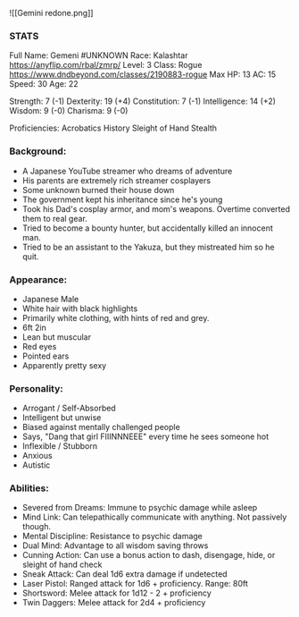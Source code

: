 ![[Gemini redone.png]]
### STATS
Full Name: Gemeni #UNKNOWN
Race: Kalashtar
	https://anyflip.com/rbal/zmrp/
Level: 3
Class: Rogue
	https://www.dndbeyond.com/classes/2190883-rogue
Max HP: 13
AC: 15
Speed: 30 
Age: 22

Strength: 7 (-1)
Dexterity: 19 (+4)
Constitution: 7 (-1)
Intelligence: 14 (+2)
Wisdom: 9 (-0)
Charisma: 9 (-0)

Proficiencies:
	Acrobatics
	History
	Sleight of Hand
	Stealth

### Background:
- A Japanese YouTube streamer who dreams of adventure
- His parents are extremely rich streamer cosplayers
- Some unknown burned their house down
- The government kept his inheritance since he's young
- Took his Dad's cosplay armor, and mom's weapons. Overtime converted them to real gear.
- Tried to become a bounty hunter, but accidentally killed an innocent man.
- Tried to be an assistant to the Yakuza, but they mistreated him so he quit. 

### Appearance:
- Japanese Male
- White hair with black highlights
- Primarily white clothing, with hints of red and grey. 
- 6ft 2in
- Lean but muscular
- Red eyes
- Pointed ears
- Apparently pretty sexy

### Personality:
- Arrogant / Self-Absorbed 
- Intelligent but unwise
- Biased against mentally challenged people
- Says, "Dang that girl FIIINNNEEE" every time he sees someone hot
- Inflexible / Stubborn
- Anxious
- Autistic

### Abilities:
- Severed from Dreams: Immune to psychic damage while asleep
- Mind Link: Can telepathically communicate with anything. Not passively though.
- Mental Discipline: Resistance to psychic damage
- Dual Mind: Advantage to all wisdom saving throws
- Cunning Action: Can use a bonus action to dash, disengage, hide, or sleight of hand check
- Sneak Attack: Can deal 1d6 extra damage if undetected
- Laser Pistol: Ranged attack for 1d6 + proficiency. Range: 80ft
- Shortsword: Melee attack for 1d12 - 2 + proficiency
- Twin Daggers: Melee attack for 2d4 + proficiency